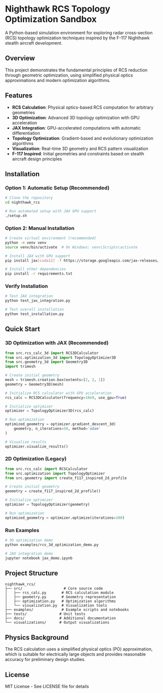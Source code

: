 # Nighthawk RCS Topology Optimization Sandbox

A Python-based simulation environment for exploring radar cross-section (RCS) topology optimization techniques inspired by the F-117 Nighthawk stealth aircraft development.

## Overview

This project demonstrates the fundamental principles of RCS reduction through geometric optimization, using simplified physical optics approximations and modern optimization algorithms.

## Features

- **RCS Calculation**: Physical optics-based RCS computation for arbitrary geometries
- **3D Optimization**: Advanced 3D topology optimization with GPU acceleration
- **JAX Integration**: GPU-accelerated computations with automatic differentiation
- **Topology Optimization**: Gradient-based and evolutionary optimization algorithms
- **Visualization**: Real-time 3D geometry and RCS pattern visualization
- **F-117 Inspired**: Initial geometries and constraints based on stealth aircraft design principles

## Installation

### Option 1: Automatic Setup (Recommended)

```bash
# Clone the repository
cd nighthawk_rcs

# Run automated setup with JAX GPU support
./setup.sh
```

### Option 2: Manual Installation

```bash
# Create virtual environment (recommended)
python -m venv venv
source venv/bin/activate  # On Windows: venv\Scripts\activate

# Install JAX with GPU support
pip install jax[cuda12] -f https://storage.googleapis.com/jax-releases/jax_cuda_releases.html

# Install other dependencies
pip install -r requirements.txt
```

### Verify Installation

```bash
# Test JAX integration
python test_jax_integration.py

# Test overall installation
python test_installation.py
```

## Quick Start

### 3D Optimization with JAX (Recommended)

```python
from src.rcs_calc_3d import RCS3DCalculator
from src.optimization_3d import TopologyOptimizer3D
from src.geometry_3d import Geometry3D
import trimesh

# Create initial geometry
mesh = trimesh.creation.box(extents=[2, 2, 1])
geometry = Geometry3D(mesh)

# Initialize RCS calculator with GPU acceleration
rcs_calc = RCS3DCalculator(frequency=10e9, use_gpu=True)

# Initialize optimizer
optimizer = TopologyOptimizer3D(rcs_calc)

# Run optimization
optimized_geometry = optimizer.gradient_descent_3d(
    geometry, n_iterations=50, method='adam'
)

# Visualize results
optimizer.visualize_results()
```

### 2D Optimization (Legacy)

```python
from src.rcs_calc import RCSCalculator
from src.optimization import TopologyOptimizer
from src.geometry import create_f117_inspired_2d_profile

# Create initial geometry
geometry = create_f117_inspired_2d_profile()

# Initialize optimizer
optimizer = TopologyOptimizer(geometry)

# Run optimization
optimized_geometry = optimizer.optimize(iterations=100)
```

### Run Examples

```bash
# 3D optimization demo
python examples/rcs_3d_optimization_demo.py

# JAX integration demo
jupyter notebook jax_demo.ipynb
```

## Project Structure

```
nighthawk_rcs/
├── src/                   # Core source code
│   ├── rcs_calc.py       # RCS calculation module
│   ├── geometry.py       # Geometry representation
│   ├── optimization.py   # Optimization algorithms
│   └── visualization.py  # Visualization tools
├── examples/             # Example scripts and notebooks
├── tests/               # Unit tests
├── docs/                # Additional documentation
└── visualizations/      # Output visualizations
```

## Physics Background

The RCS calculation uses a simplified physical optics (PO) approximation, which is suitable for electrically large objects and provides reasonable accuracy for preliminary design studies.

## License

MIT License - See LICENSE file for details
